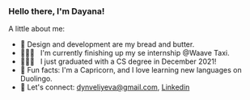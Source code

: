 
<!--
**dveliyeva/dveliyeva** is a ✨ _special_ ✨ repository because its `README.md` (this file) appears on your GitHub profile.

Here are some ideas to get you started:

- 🔭 I’m currently working on ...
- 🌱 I’m currently learning ...
- 👯 I’m looking to collaborate on ...
- 🤔 I’m looking for help with ...
- 💬 Ask me about ...
- 📫 How to reach me: ...
- 😄 Pronouns: ...
- ⚡ Fun fact: ...
-->


### Hello there, I'm Dayana!

A little about me:
- 🧈 Design and development are my bread and butter.
- 👩🏻‍💻 &nbsp; I'm currently finishing up my se internship @Waave Taxi.
- 👩🏻‍🎓 &nbsp; I just graduated with a CS degree in December 2021!
- 🧋 Fun facts: I'm a Capricorn, and I love learning new languages on Duolingo.
- 🌱 Let's connect: dynveliyeva@gmail.com, [Linkedin](https://www.linkedin.com/in/dveliyeva/)
